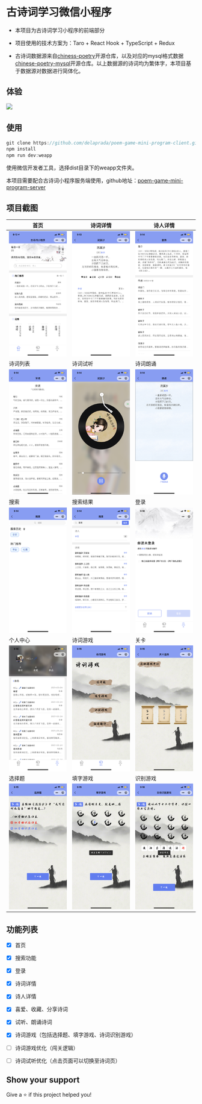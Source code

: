 # 古诗词学习微信小程序
  
- 本项目为古诗词学习小程序的前端部分

- 项目使用的技术方案为：Taro + React Hook + TypeScript + Redux

- 古诗词数据源来自[chiness-poetry](https://github.com/chinese-poetry/chinese-poetry)开源仓库，以及对应的mysql格式数据[chinese-poetry-mysql](https://github.com/KomaBeyond/chinese-poetry-mysql)开源仓库。以上数据源的诗词均为繁体字，本项目基于数据源对数据进行简体化。

## 体验

![](./images/qrcode.png)

## 使用

```javascript
git clone https://github.com/delaprada/poem-game-mini-program-client.git
npm install
npm run dev:weapp
```

使用微信开发者工具，选择dist目录下的weapp文件夹。

本项目需要配合古诗词小程序服务端使用，github地址：[poem-game-mini-program-server](https://github.com/delaprada/poem-game-mini-program-server)

## 项目截图

|  首页   | 诗词详情  |  诗人详情   |
|  ----  | ----  | ----  |
| ![home](./images/homepage.PNG)  | ![poem](./images/poempage.PNG) |![home](./images/poetpage.PNG)|
|  诗词列表   | 诗词试听  | 诗词朗诵 |
| ![poem](./images/poemListpage.PNG)  | ![home](./images/listenpage.PNG) |![poem](./images/langsong.PNG)|
|  搜索   | 搜索结果  | 登录 |
| ![home](./images/searchpage.PNG)  | ![poem](./images/searchresultpage.PNG) | ![poem](./images/login.PNG) |
|  个人中心   | 诗词游戏  | 关卡 |
| ![home](./images/userpage.PNG)  | ![home](./images/gamepage.PNG) |![poem](./images/roundpage.PNG)|
|  选择题   | 填字游戏  | 识别游戏   |
| ![home](./images/choicegamepage.PNG)  | ![poem](./images/crosswordgamepage.PNG) |![home](./images/identifygamepage.PNG)  |

## 功能列表

- [x] 首页
  
- [x] 搜索功能

- [x] 登录
  
- [x] 诗词详情
  
- [x] 诗人详情

- [x] 喜爱、收藏、分享诗词

- [x] 试听、朗诵诗词

- [x] 诗词游戏（包括选择题、填字游戏、诗词识别游戏）

- [ ] 诗词游戏优化（闯关逻辑）

- [ ] 诗词试听优化（点击页面可以切换至诗词页）

## Show your support

Give a ⭐️ if this project helped you!
